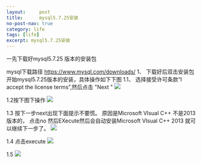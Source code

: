 ```yaml
---
layout:     post
title:      mysql5.7.25安装
no-post-nav: true
category: life
tags: [life]
excerpt: mysql5.7.25安装
---
```


一先下载好mysql5.7.25 版本的安装包

  mysql下载路径 https://www.mysql.com/downloads/ 
1、 下载好后双击安装包开始mysql5.7.25版本的安装，具体操作如下下图
1.1、 选择接受许可条款“I accept the license terms”,然后点击 "Next "
![](http://www.jiangyl23.github.io/assets/images/2019/2019031901.png)

1.2按下图下操作
![](http://www.jiangyl23.github.io/assets/images/2019/2019031902.png)

1.3 按下一步next出现下面提示不要慌。
   原因是Microsoft VIsual C++ 不是2013版本的， 点击no 然后EXecute然后会自动安装Microsoft VIsual C++ 2013
   就可以继续下一步了。
![](http://www.jiangyl23.github.io/assets/images/2019/2019031904.png)


1.4 点击execute
![](http://www.jiangyl23.github.io/assets/images/2019/2019031905.png)

1.5 
![](http://www.jiangyl23.github.io/assets/images/2019/2019031906.png)



